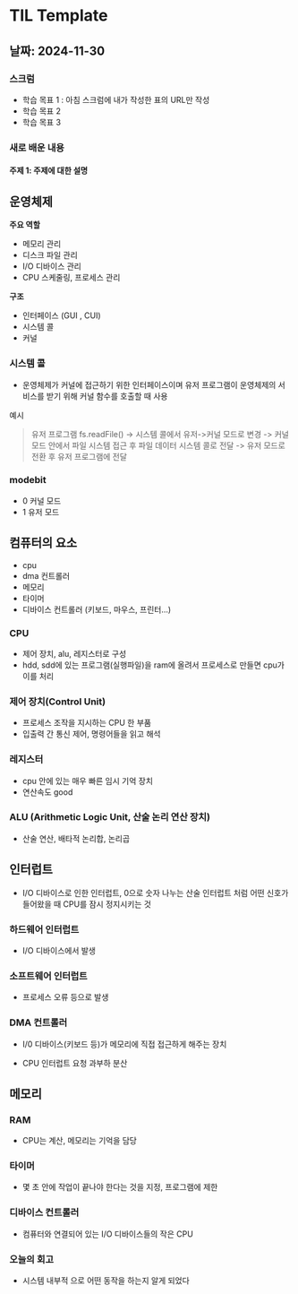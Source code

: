# TIL Template

## 날짜: 2024-11-30

### 스크럼
- 학습 목표 1 : 아침 스크럼에 내가 작성한 표의 URL만 작성
- 학습 목표 2
- 학습 목표 3

### 새로 배운 내용
#### 주제 1: 주제에 대한 설명
## 운영체제
**주요 역할** 

- 메모리 관리
- 디스크 파일 관리
- I/O 디바이스 관리
- CPU 스케줄링, 프로세스 관리

**구조**
- 인터페이스 (GUI , CUI)
- 시스템 콜
- 커널
### 시스템 콜

- 운영체제가 커널에 접근하기 위한 인터페이스이며 유저 프로그램이 운영체제의 서비스를 받기 위해 커널 함수를 호출할 때 사용


예시
> 유저 프로그램 fs.readFile() -> 시스템 콜에서 유저->커널 모드로 변경 -> 커널 모드 안에서 파일 시스템 접근 후 파일 데이터 시스템 콜로 전달 -> 유저 모드로 전환 후 유저 프로그램에 전달
### modebit
- 0 커널 모드
- 1 유저 모드



## 컴퓨터의 요소

- cpu
- dma 컨트롤러
- 메모리
- 타이머
- 디바이스 컨트롤러 (키보드, 마우스, 프린터...)



### CPU
- 제어 장치, alu, 레지스터로 구성
- hdd, sdd에 있는 프로그램(실행파일)을 ram에 올려서 프로세스로 만들면 cpu가 이를 처리



### 제어 장치(Control Unit)
- 프로세스 조작을 지시하는 CPU 한 부품
- 입출력 간 통신 제어, 명령어들을 읽고 해석



### 레지스터
- cpu 안에 있는 매우 빠른 임시 기억 장치
- 연산속도 good



### ALU (Arithmetic Logic Unit, 산술 논리 연산 장치)
- 산술 연산, 배타적 논리합, 논리곱



## 인터럽트
- I/O 디바이스로 인한 인터럽트, 0으로 숫자 나누는 산술 인터럽트 처럼 어떤 신호가 들어왔을 때 CPU를 잠시 정지시키는 것





### 하드웨어 인터럽트
- I/O 디바이스에서 발생



### 소프트웨어 인터럽트





- 프로세스 오류 등으로 발생



### DMA 컨트롤러

- I/0 디바이스(키보드 등)가 메모리에 직접 접근하게 해주는 장치

- CPU 인터럽트 요청 과부하 분산

## 메모리

### RAM
- CPU는 계산, 메모리는 기억을 담당

### 타이머
- 몇 초 안에 작업이 끝나야 한다는 것을 지정, 프로그램에 제한

### 디바이스 컨트롤러
- 컴퓨터와 연결되어 있는 I/O 디바이스들의 작은 CPU

### 오늘의 회고
- 시스템 내부적 으로 어떤 동작을 하는지 알게 되었다

